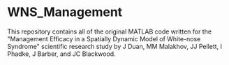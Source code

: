 # WNS_Management
 This repository contains all of the original MATLAB code written for the "Management Efficacy in a Spatially Dynamic Model of White-nose Syndrome" scientific research study by J Duan, MM Malakhov, JJ Pellett, I Phadke, J Barber, and JC Blackwood.
